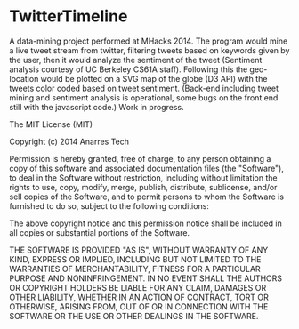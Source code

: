 TwitterTimeline
===============

A data-mining project performed at MHacks 2014. The program would mine a live tweet stream from twitter, filtering tweets based on keywords given by the user, then it would analyze the sentiment of the tweet (Sentiment analysis courtesy of UC Berkeley CS61A staff). Following this the geo-location would be plotted on a SVG map of the globe (D3 API) with the tweets color coded based on tweet sentiment. (Back-end including tweet mining and sentiment analysis is operational, some bugs on the front end still with the javascript code.) Work in progress.


The MIT License (MIT)

Copyright (c) 2014 Anarres Tech

Permission is hereby granted, free of charge, to any person obtaining a copy
of this software and associated documentation files (the "Software"), to deal
in the Software without restriction, including without limitation the rights
to use, copy, modify, merge, publish, distribute, sublicense, and/or sell
copies of the Software, and to permit persons to whom the Software is
furnished to do so, subject to the following conditions:

The above copyright notice and this permission notice shall be included in
all copies or substantial portions of the Software.

THE SOFTWARE IS PROVIDED "AS IS", WITHOUT WARRANTY OF ANY KIND, EXPRESS OR
IMPLIED, INCLUDING BUT NOT LIMITED TO THE WARRANTIES OF MERCHANTABILITY,
FITNESS FOR A PARTICULAR PURPOSE AND NONINFRINGEMENT. IN NO EVENT SHALL THE
AUTHORS OR COPYRIGHT HOLDERS BE LIABLE FOR ANY CLAIM, DAMAGES OR OTHER
LIABILITY, WHETHER IN AN ACTION OF CONTRACT, TORT OR OTHERWISE, ARISING FROM,
OUT OF OR IN CONNECTION WITH THE SOFTWARE OR THE USE OR OTHER DEALINGS IN
THE SOFTWARE.
